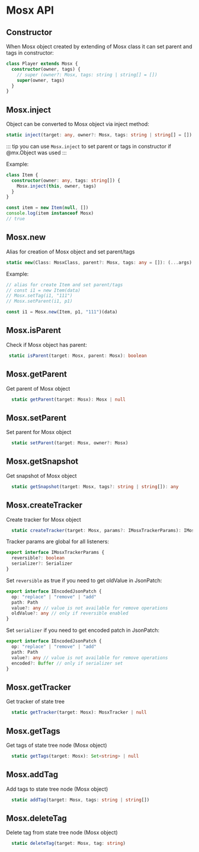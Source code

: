# Mosx API

## Constructor

When Mosx object created by extending of Mosx class it can set parent and tags in constructor:
```ts
class Player extends Mosx {
  constructor(owner, tags) {
    // super (owner?: Mosx, tags: string | string[] = [])
    super(owner, tags) 
  }
}
```

## Mosx.inject

Object can be converted to Mosx object via inject method:
```ts
static inject(target: any, owner?: Mosx, tags: string | string[] = []): void
```

::: tip
you can use ```Mosx.inject``` to set parent or tags in constructor if @mx.Object was used
:::

Example: 
```ts
class Item {
  constructor(owner: any, tags: string[]) {
    Mosx.inject(this, owner, tags)
  }
}

const item = new Item(null, [])
console.log(item instanceof Mosx) 
// true
```

## Mosx.new

Alias for creation of Mosx object and set parent/tags
```ts
static new(Class: MosxClass, parent?: Mosx, tags: any = []): (...args)
```

Example:
```ts
// alias for create Item and set parent/tags
// const i1 = new Item(data)
// Mosx.setTag(i1, "111")
// Mosx.setParent(i1, p1)

const i1 = Mosx.new(Item, p1, "111")(data)
```

## Mosx.isParent

Check if Mosx object has parent:
```ts
 static isParent(target: Mosx, parent: Mosx): boolean 
```

## Mosx.getParent

Get parent of Mosx object
```ts
  static getParent(target: Mosx): Mosx | null
```

## Mosx.setParent

Set parent for Mosx object
```ts
  static setParent(target: Mosx, owner?: Mosx)
```

## Mosx.getSnapshot

Get snapshot of Mosx object
```ts
  static getSnapshot(target: Mosx, tags?: string | string[]): any 
```

## Mosx.createTracker

Create tracker for Mosx object
```ts
  static createTracker(target: Mosx, params?: IMosxTrackerParams): IMosxTracker
```

Tracker params are global for all listeners:
```ts
export interface IMosxTrackerParams {
  reversible?: boolean
  serializer?: Serializer
}
```

Set ```reversible``` as true if you need to get oldValue in JsonPatch:
```ts
export interface IEncodedJsonPatch {
  op: "replace" | "remove" | "add"
  path: Path
  value?: any // value is not available for remove operations
  oldValue?: any // only if reversible enabled
}
```

Set ```serializer``` if you need to get encoded patch in JsonPatch:
```ts
export interface IEncodedJsonPatch {
  op: "replace" | "remove" | "add"
  path: Path
  value?: any // value is not available for remove operations
  encoded?: Buffer // only if serializer set
}
```

## Mosx.getTracker

Get tracker of state tree
```ts
  static getTracker(target: Mosx): MosxTracker | null 
```

## Mosx.getTags

Get tags of state tree node (Mosx object)
```ts
  static getTags(target: Mosx): Set<string> | null
```

## Mosx.addTag

Add tags to state tree node (Mosx object)
```ts
  static addTag(target: Mosx, tags: string | string[]) 
```

## Mosx.deleteTag

Delete tag from state tree node (Mosx object)
```ts
  static deleteTag(target: Mosx, tag: string)
```